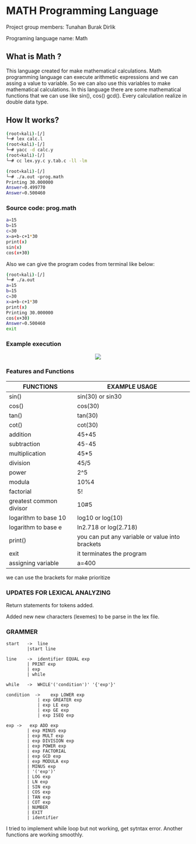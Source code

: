 # MATH Programming Language 
Project group members: Tunahan Burak Dirlik

Programing language name: Math
## What is Math ?

This language created for make mathematical calculations. Math programming language can execute arithmetic expressions and we can assing a value to variable.
So we can also use this variables to make mathematical calculations. In this language there are some mathematical functions that we can use like sin(), cos()
gcd(). Every calculation realize in double data type. 

## How It works?

```bash
(root💀kali)-[/]
└─# lex calc.l
(root💀kali)-[/]
└─# yacc -d calc.y 
(root💀kali)-[/]
└─# cc lex.yy.c y.tab.c -ll -lm

(root💀kali)-[/]
└─# ./a.out <prog.math
Printing 30.000000
Answer=0.499770
Answer=0.500460

```
### Source code: prog.math

```bash
a=15
b=15
c=30
x=a+b-c+1*30
print(x)
sin(x)
cos(x+30)
```

Also we can give the program codes from terminal like below:

```bash
(root💀kali)-[/]
└─# ./a.out 
a=15
b=15
c=30
x=a+b-c+1*30
print(x)
Printing 30.000000
cos(x+30)
Answer=0.500460
exit
```

### Example execution
<p align="center">
  <img src="https://raw.githubusercontent.com/akdenizcse/project-step-2-syntax-analyzer-team_tunahan_burak_dirlik/master/lex%20%20%26%26%20yacc/exprog.png?token=GHSAT0AAAAAABUHL5AJ7NJTZRMN5WZOMNCAYUP6MIQ" />
</p>


### Features and Functions

| FUNCTIONS | EXAMPLE USAGE |
| -- | -- | 
|sin()|sin(30)  or sin30|
| cos()|cos(30)|
| tan()|tan(30)|
| cot()|cot(30)|
| addition|45+45|
| subtraction|45-45|
| multiplication|45*5|
| division|45/5|
| power|2^5|
| modula| 10%4|
| factorial|5!|
| greatest common divisor|10#5|
| logarithm to base 10|log10 or log(10)|
| logarithm to base e|ln2.718 or log(2.718)|
| print()|you can put any variable or value into brackets|
|exit |	it terminates the program|
|assigning variable| a=400 |

we can use the brackets for make prioritize

### UPDATES FOR LEXICAL ANALYZING

Return statements for tokens added.

Added new new characters (lexemes) to be parse in the lex file. 

### GRAMMER

```
start   ->	line
	  	|start line

line    -> 	identifier EQUAL exp 
	   	| PRINT exp		
	   	| exp
		| while			

while	->	WHILE'('condition')' '{'exp'}'

condition  ->	 exp LOWER exp
         	| exp GREATER exp
         	| exp LE exp
         	| exp GE exp
         	| exp ISEQ exp
		
exp	->	 exp ADD exp		
		| exp MINUS exp 
		| exp MULT exp 		
		| exp DIVISION exp   	
		| exp POWER exp 	
		| exp FACTORIAL 	
		| exp GCD exp		
		| exp MODULA exp 	
		| MINUS exp 		
		| '('exp')'		
		| LOG exp  		
		| LN exp   		
		| SIN exp  		
		| COS exp  		
		| TAN exp  		
		| COT exp  		
		| NUMBER   		
		| EXIT	  	
		| identifier		
```

I tried to implement while loop but not working, get sytntax error.
Another functions are working smoothly.
